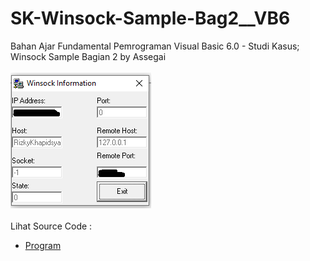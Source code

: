 # SK-Winsock-Sample-Bag2__VB6
Bahan Ajar Fundamental Pemrograman Visual Basic 6.0 - Studi Kasus; Winsock Sample Bagian 2 by Assegai <br><br>
<img src="https://github.com/RizkyKhapidsyah/SK-Winsock-Sample-Bag2__VB6/blob/main/result/001.PNG"><br><br>
Lihat Source Code : <br>
- <a href="https://github.com/RizkyKhapidsyah/SK-Winsock-Sample-Bag2__VB6/blob/main/Form1.frm">Program</a>
